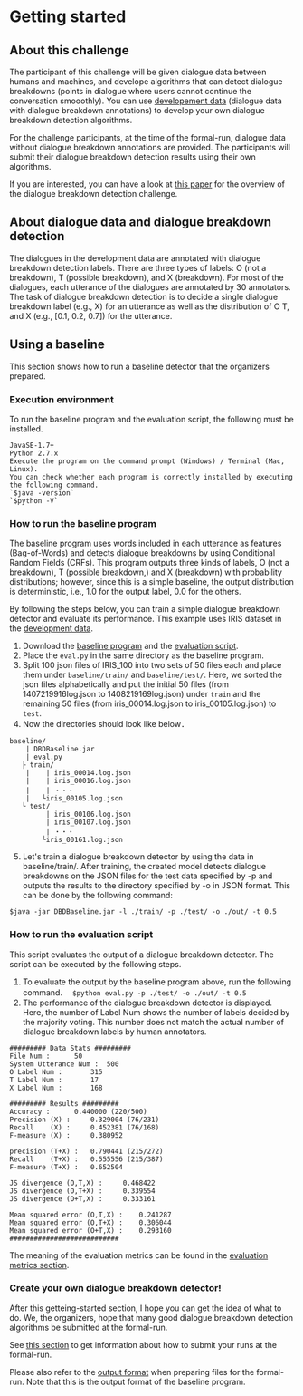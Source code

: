 # Getting started

## About this challenge

The participant of this challenge will be given dialogue data between humans and machines, and develope algorithms that can detect 
dialogue breakdowns (points in dialogue where users cannot continue the conversation smooothly). You can use [developement data](datasets) (dialogue data
with dialogue breakdown annotations) to develop your own dialogue breakdown detection algorithms.

For the challenge participants, at the time of the formal-run, dialogue data without dialogue breakdown annotations are provided.
The participants will submit their dialogue breakdown detection results using their own algorithms.

If you are interested,
you can have a look at [this paper](http://www.lrec-conf.org/proceedings/lrec2016/summaries/525.html) for the overview of
the dialogue breakdown detection challenge.

## About dialogue data and dialogue breakdown detection

The dialogues in the development data are annotated with dialogue breakdown detection labels. There are three types of labels:
O (not a breakdown), T (possible breakdown), and X (breakdown). For most of the dialogues, each utterance of the dialogues are annotated by 30 annotators.
The task of dialogue breakdown detection is to decide a single dialogue breakdown label (e.g., X) for an utterance as well as the distribution of O T, and X
(e.g., [0.1, 0.2, 0.7]) for the utterance.

## Using a baseline

This section shows how to run a baseline detector that the organizers prepared.

### Execution environment

To run the baseline program and the evaluation script, the following must be installed.

~~~~
JavaSE-1.7+
Python 2.7.x
Execute the program on the command prompt (Windows) / Terminal (Mac, Linux). 
You can check whether each program is correctly installed by executing the following command.  
`$java -version`  
`$python -V`
~~~~

### How to run the baseline program

The baseline program uses words included in each utterance as features (Bag-of-Words) and detects dialogue breakdowns by using Conditional Random Fields (CRFs).
This program outputs three kinds of labels, O (not a breakdown), T (possible breakdown,) and X (breakdown) with probability distributions; however,
since this is a simple baseline, the output distribution is deterministic, i.e., 1.0 for the output label, 0.0 for the others.

By following the steps below, you can train a simple dialogue breakdown detector and evaluate its performance. This example uses IRIS dataset in
the [development data](datasets).

1. Download the [baseline program](https://github.com/dbd-challenge/dbdc3/tree/master/prog/crf_baseline) and the [evaluation script](https://github.com/dbd-challenge/dbdc3/tree/master/prog/eval).
2. Place the `eval.py` in the same directory as the baseline program.
3. Split 100 json files of IRIS_100 into two sets of 50 files each and place them under `baseline/train/` and `baseline/test/`.
   Here, we sorted the json files alphabetically and put the initial 50 files (from 1407219916log.json to 1408219169log.json) under `train` and
   the remaining 50 files (from iris_00014.log.json to iris_00105.log.json) to `test`.
4. Now the directories should look like below．
~~~~
baseline/
    | DBDBaseline.jar 
    | eval.py
   ├ train/
    |    | iris_00014.log.json
    |    | iris_00016.log.json
    |    | ・・・
    |   └iris_00105.log.json
   └ test/
         | iris_00106.log.json
         | iris_00107.log.json
         | ・・・
        └iris_00161.log.json
~~~~
5. Let's train a dialogue breakdown detector by using the data in baseline/train/. After training,
the created model detects dialogue breakdowns on the JSON files for the test data
specified by -p and outputs the results to the directory specified by -o in JSON format. This can be
done by the following command:

`$java -jar DBDBaseline.jar -l ./train/ -p ./test/ -o ./out/ -t 0.5`

### How to run the evaluation script

This script evaluates the output of a dialogue breakdown detector. The script can be executed by the following steps.

1. To evaluate the output by the baseline program above, run the following command.
　`$python eval.py -p ./test/ -o ./out/ -t 0.5`
2. The performance of the dialogue breakdown detector is displayed. Here, the number of Label Num shows the
number of labels decided by the majority voting. This number does not match the actual number of dialogue breakdown
labels by human annotators.

~~~~
######### Data Stats #########
File Num : 		50
System Utterance Num : 	500
O Label Num : 		315
T Label Num : 		17
X Label Num : 		168

######### Results #########
Accuracy : 		0.440000 (220/500)
Precision (X) : 	0.329004 (76/231)
Recall    (X) : 	0.452381 (76/168)
F-measure (X) : 	0.380952

precision (T+X) : 	0.790441 (215/272)
Recall    (T+X) : 	0.555556 (215/387)
F-measure (T+X) : 	0.652504

JS divergence (O,T,X) : 	0.468422
JS divergence (O,T+X) : 	0.339554
JS divergence (O+T,X) : 	0.333161

Mean squared error (O,T,X) : 	0.241287
Mean squared error (O,T+X) : 	0.306044
Mean squared error (O+T,X) : 	0.293160
###########################
~~~~

The meaning of the evaluation metrics can be found in the [evaluation metrics section](https://dbd-challenge.github.io/dbdc3/evaluation_metrics).

### Create your own dialogue breakdown detector!

After this getteing-started section, I hope you can get the idea of what to do. We, the organizers,
hope that many good dialogue breakdown detection algorithms be submitted at the formal-run.

See [this section](https://dbd-challenge.github.io/dbdc3/how_to_submit_runs) to get information about
how to submit your runs at the formal-run.

Please also refer to the [output format](https://dbd-challenge.github.io/dbdc3/output_format)
when preparing files for the formal-run. Note that this is the output format of the baseline program.

